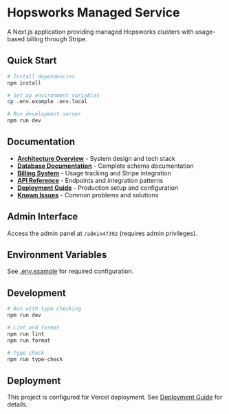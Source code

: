 # Hopsworks Managed Service

A Next.js application providing managed Hopsworks clusters with usage-based billing through Stripe.

## Quick Start

```bash
# Install dependencies
npm install

# Set up environment variables
cp .env.example .env.local

# Run development server
npm run dev
```

## Documentation

- **[Architecture Overview](docs/architecture.md)** - System design and tech stack
- **[Database Documentation](docs/database/)** - Complete schema documentation
- **[Billing System](docs/billing.md)** - Usage tracking and Stripe integration
- **[API Reference](docs/api.md)** - Endpoints and integration patterns
- **[Deployment Guide](docs/deployment.md)** - Production setup and configuration
- **[Known Issues](docs/known-issues.md)** - Common problems and solutions

## Admin Interface

Access the admin panel at `/admin47392` (requires admin privileges).

## Environment Variables

See [.env.example](.env.example) for required configuration.

## Development

```bash
# Run with type checking
npm run dev

# Lint and format
npm run lint
npm run format

# Type check
npm run type-check
```

## Deployment

This project is configured for Vercel deployment. See [Deployment Guide](docs/DEPLOYMENT.md) for details.